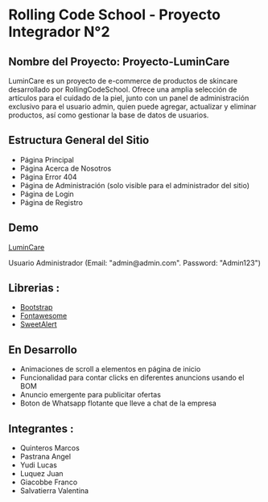 # Rolling Code School - Proyecto Integrador N°2
<h2> Nombre del Proyecto: Proyecto-LuminCare </h2>
<p> 
LuminCare es un proyecto de e-commerce de productos de skincare desarrollado por RollingCodeSchool. Ofrece una amplia selección de artículos para el cuidado de la piel, junto con un panel de administración exclusivo para el usuario admin, quien puede agregar, actualizar y eliminar productos, así como gestionar la base de datos de usuarios. </p>
<h2> Estructura General del Sitio </h2>
<ul>
  <li>Página Principal</li>
  <li>Página Acerca de Nosotros</li>
  <li>Página Error 404</li>
  <li>Página de Administración (solo visible para el administrador del sitio)</li>
  <li>Página de Login</li>
  <li>Página de Registro</li>
</ul>
<h2>Demo</h2>
<a href="https://proyecto-lumincare.netlify.app/">LuminCare</a>
<p>Usuario Administrador (Email: "admin@admin.com". Password: "Admin123")</p>
<h2>Librerias :</h2>
<ul>
 <li><a href="https://getbootstrap.com/">Bootstrap</a></li>
  <li><a href="https://fontawesome.com/">Fontawesome</a></li>
  <li><a href="https://sweetalert.js.org/">SweetAlert</a></li>
</ul>
<h2>En Desarrollo</h2>
<ul>
  <li>Animaciones de scroll a elementos en página de inicio</li>
  <li>Funcionalidad para contar clicks en diferentes anuncions usando el BOM</li>
  <li>Anuncio emergente para publicitar ofertas</li>
  <li>Boton de Whatsapp flotante que lleve a chat de la empresa</li>
</ul>
<h2>Integrantes :</h2>
<ul>
  <li>Quinteros Marcos</li>
  <li>Pastrana Angel</li>
  <li>Yudi Lucas</li>
  <li>Luquez Juan</li>
  <li>Giacobbe Franco</li>
  <li>Salvatierra Valentina</li>
</ul>
